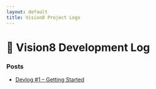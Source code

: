 ```yaml
---
layout: default
title: Vision8 Project Logs
---
```


# 📘 Vision8 Development Log

### Posts
- [Devlog #1 – Getting Started](./2025-06-13-getting-started.md)
